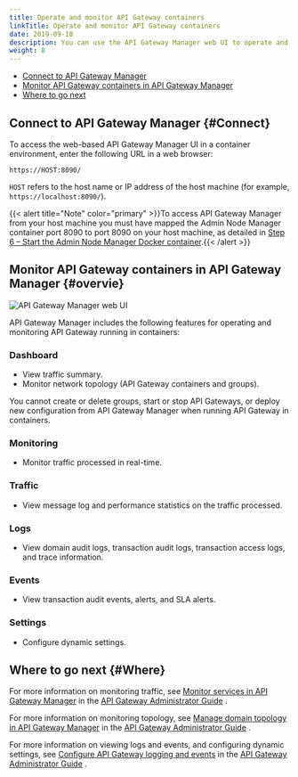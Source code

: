 ```yaml
---
title: Operate and monitor API Gateway containers
linkTitle: Operate and monitor API Gateway containers
date: 2019-09-18
description: You can use the API Gateway Manager web UI to operate and monitor API Gateways running in containers
weight: 8
---
```


* [Connect to API Gateway Manager](#Connect)
* [Monitor API Gateway containers in API Gateway Manager](#overvie)
* [Where to go next](#Where)

## Connect to API Gateway Manager {#Connect}

To access the web-based API Gateway Manager UI in a container environment, enter the following URL in a web browser:

``` {space="preserve"}
https://HOST:8090/
```

`HOST`
refers to the host name or IP address of the host machine (for example, `https://localhost:8090/`).

{{< alert title="Note" color="primary" >}}To access API Gateway Manager from your host machine you must have mapped the Admin Node Manager container port 8090 to port 8090 on your host machine, as detailed in [Step 6 – Start the Admin Node Manager Docker container](/docs/container_topics/containers_docker_setup/docker_script_anmstart).{{< /alert >}}

## Monitor API Gateway containers in API Gateway Manager {#overvie}

![API Gateway Manager web UI](/Images/ContainerGuide/gw_mgr_ui.png)

API Gateway Manager includes the following features for operating and monitoring API Gateway running in containers:

### Dashboard

* View traffic summary.
* Monitor network topology (API Gateway containers and groups).

You cannot create or delete groups, start or stop API Gateways, or deploy new configuration from API Gateway Manager when running API Gateway in containers.

### Monitoring

* Monitor traffic processed in real-time.

### Traffic

* View message log and performance statistics on the traffic processed.

### Logs

* View domain audit logs, transaction audit logs, transaction access logs, and trace information.

### Events

* View transaction audit events, alerts, and SLA alerts.

### Settings

* Configure dynamic settings.

## Where to go next {#Where}

For more information on monitoring traffic, see
[Monitor services in API Gateway Manager](/csh?context=100&product=prod-api-gateway-77)
in the
[API Gateway Administrator Guide](/bundle/APIGateway_77_AdministratorGuide_allOS_en_HTML5/)
.

For more information on monitoring topology, see
[Manage domain topology in API Gateway Manager](/csh?context=107&product=prod-api-gateway-77)
in the
[API Gateway Administrator Guide](/bundle/APIGateway_77_AdministratorGuide_allOS_en_HTML5/)
.

For more information on viewing logs and events, and configuring dynamic settings, see
[Configure API Gateway logging and events](/csh?context=108&product=prod-api-gateway-77)
in the
[API Gateway Administrator Guide](/bundle/APIGateway_77_AdministratorGuide_allOS_en_HTML5/)
.
